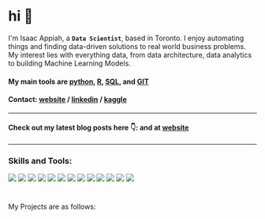 # hi :wave:

I'm Isaac Appiah, a **`Data Scientist`**, based in Toronto. I enjoy automating things and finding data-driven solutions to real world business problems. My interest lies with everything data, from data architecture, data analytics to building Machine Learning Models.

####  My main tools are <ins>[python](https://github.com/kwabenappiah/)</ins>,  <ins>[R](https://github.com/kwabenappiah/)</ins>, <ins>[SQL](https://github.com/kwabenappiah/),</ins> and <ins>[GIT](https://git-scm.com/)</ins>
#### <b>Contact:</b> <ins>[website](https://desksql.com)</ins> / <ins>[linkedin](https://www.linkedin.com/in/isaac-owusu-appiah/)</ins> / <ins>[kaggle](https://www.kaggle.com/isaacappiah)</ins>

----
#### Check out my latest blog posts here 👇: and at  <ins>[website](https://desksql.com)</ins> 

----
### Skills and Tools:
![](https://img.shields.io/badge/Code-Python-informational?style=flat&logo=python&logoColor=white&color=2CD4A7)
![](https://img.shields.io/badge/Tools-PostgreSQL-informational?style=flat&logo=postgresql&logoColor=white&color=2CD4A7)
![](https://img.shields.io/badge/Frontend-HTML-informational?style=flat&logo=html5&logoColor=white&color=2CD4A7)
![](https://img.shields.io/badge/Frontend-Bootstrap-informational?style=flat&logo=bootstrap&logoColor=white&color=2CD4A7)
![](https://img.shields.io/badge/Editor-Jupyternotbook-informational?style=flat&logo=atom&logoColor=white&color=2CD4A7)
![](https://img.shields.io/badge/Shell-Bash-GIT-informational?style=flat&logo=gnubash&logoColor=white&color=2CD4A7)
![](https://img.shields.io/badge/MachineLearning-Supervised-informational?style=flat&logoColor=white&color=2CD4A7)
![](https://img.shields.io/badge/MachineLearning-Unsupervised-informational?style=flat&logoColor=white&color=2CD4A7)
![](https://img.shields.io/badge/DeepLearning-PyTorchLightning-informational?style=flat&logo=pytorch&logoColor=white&color=2CD4A7)
![](https://img.shields.io/badge/NLP-HuggingFace-informational?style=flat&logoColor=white&color=2CD4A7)
![](https://img.shields.io/badge/DataViz-Plotly-informational?style=flat&logo=plotly&logoColor=white&color=2CD4A7)
![](https://img.shields.io/badge/DataViz-Seaborn-informational?style=flat&logoColor=white&color=2CD4A7)
![](https://img.shields.io/badge/Deployment-Docker-informational?style=flat&logo=&logoColor=white&color=2CD4A7)

#
My Projects are as follows:

#
[website]: https://desksql.com
